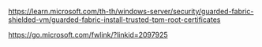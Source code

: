﻿https://learn.microsoft.com/th-th/windows-server/security/guarded-fabric-shielded-vm/guarded-fabric-install-trusted-tpm-root-certificates

https://go.microsoft.com/fwlink/?linkid=2097925
